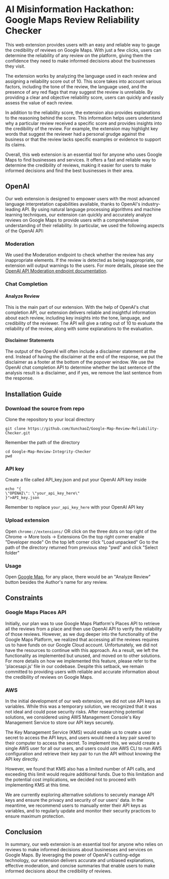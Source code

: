 # AI Misinformation Hackathon: Google Maps Review Reliability Checker

This web extension provides users with an easy and reliable way to gauge the credibility of reviews on Google Maps. With just a few clicks, users can determine the reliability of any review on the platform, giving them the confidence they need to make informed decisions about the businesses they visit.

The extension works by analyzing the language used in each review and assigning a reliability score out of 10. This score takes into account various factors, including the tone of the review, the language used, and the presence of any red flags that may suggest the review is unreliable. By providing a clear and objective reliability score, users can quickly and easily assess the value of each review.

In addition to the reliability score, the extension also provides explanations to the reasoning behind the score. This information helps users understand why a particular review received a specific score and provides insights into the credibility of the review. For example, the extension may highlight key words that suggest the reviewer had a personal grudge against the business or that the review lacks specific examples or evidence to support its claims.

Overall, this web extension is an essential tool for anyone who uses Google Maps to find businesses and services. It offers a fast and reliable way to determine the credibility of reviews, making it easier for users to make informed decisions and find the best businesses in their area.


<!---

Our web extension provides valuable information about the reliability of reviews on Google Maps. Once a user clicks the button next to a review, our extension analyzes the language used in the review and assigns a reliability score out of 10 based on various factors. These factors include the restaurant's location, rating, tone of the review, language used, and the presence of any red flags that suggest the review may be unreliable.

By presenting an objective and clear reliability score, users can quickly and easily assess the value of each review. In addition to the score, our extension also highlights key words and phrases that explain the reasoning behind the score. This information helps users understand why a particular review received a specific score and provides insights into the credibility of the review.

For example, the extension may highlight key words that suggest the reviewer had a personal grudge against the business or that the review lacks specific examples or evidence to support its claims. These insights can help users make more informed decisions about businesses and services they are considering.

Our web extension is an essential tool for anyone who uses Google Maps to find businesses and services. It provides a fast and reliable way to determine the credibility of reviews, making it easier for users to find the best businesses in their area. With our extension, users can save time and avoid unreliable reviews, ensuring they have the best experience possible.

This web extension leverages the power of OpenAI API's state-of-the-art language interpretation models to provide users with reliable and insightful information. By tapping into OpenAI's cutting-edge technology, our extension delivers accurate and unbiased explanations, effective moderation, and concise summaries that enable users to make informed decisions about the credibility of reviews on Google Maps.


-->




## OpenAI

Our web extension is designed to empower users with the most advanced language interpretation capabilities available, thanks to OpenAI's industry-leading API. By using natural language processing algorithms and machine learning techniques, our extension can quickly and accurately analyze reviews on Google Maps to provide users with a comprehensive understanding of their reliability. In particular, we used the following aspects of the OpenAI API:

### Moderation

We used the Moderation endpoint to check whether the review has any inappropriate elements. If the review is detected as being inappropriate, our extension will output warnings to the users. For more details, please see the [OpenAI API Moderation endpoint documentation](https://platform.openai.com/docs/guides/moderation/quickstart).

### Chat Completion

#### Analyze Review
This is the main part of our extension.
With the help of OpenAI's chat completion API, our extension delivers reliable and insightful information about each review, including key insights into the tone, language, and credibility of the reviewer. 
The API will give a rating out of 10 to evaluate the reliability of the review, along with some explanations to the evaluation.

#### Disclaimer Statements
The output of the OpenAI will often include a disclaimer statement at the end. Instead of having the disclaimer at the end of the response, we put the disclaimer as a footer at the bottom of the popover window.
We use the OpenAI chat completion API to determine whether the last sentence of the analysis result is a disclaimer, and if yes, we remove the last sentence from the response.

## Installation Guide

### Download the source from repo
Clone the repository to your local directory
```
git clone https://github.com/XunchaoZ/Google-Map-Review-Reliability-Checker.git
```
Remember the path of the directory
```
cd Google-Map-Review-Integrity-Checker
pwd
```
### API key
Create a file called API_key.json and put your OpenAI API key inside
```
echo "{
\"OPENAI\": \"your_api_key_here\"
}">API_key.json
```
Remember to replace ```your_api_key_here``` with your OpenAI API key

### Upload extension
Open ```chrome://extensions/``` OR click on the three dots on top right of the Chrome -> More tools -> Extensions
On the top right corner enable "Developer mode" 
On the top left corner click "Load unpacked"
Go to the path of the directory returned from previous step "pwd" and click "Select folder"

### Usage
Open [Google Map](https://www.google.com/maps), for any place, there would be an "Analyze Review" button besides the Author's name for any review.

## Constraints

### Google Maps Places API

Initially, our plan was to use Google Maps Platform's Places API to retrieve all the reviews from a place and then use OpenAI API to verify the reliability of those reviews. However, as we dug deeper into the functionality of the Google Maps Platform, we realized that accessing all the reviews requires us to have funds on our Google Cloud account. Unfortunately, we did not have the resources to continue with this approach. As a result, we left the functionality as implemented but unused, and moved on to other solutions. For more details on how we implemented this feature, please refer to the 'placesapi.js' file in our codebase. Despite this setback, we remain committed to providing users with reliable and accurate information about the credibility of reviews on Google Maps.


### AWS

In the initial development of our web extension, we did not use API keys as variables. While this was a temporary solution, we recognized that it was not ideal and could pose security risks. After researching potential solutions, we considered using AWS Management Console's Key Management Service to store our API keys securely.

The Key Management Service (KMS) would enable us to create a user secret to access the API keys, and users would need a key pair saved to their computer to access the secret. To implement this, we would create a single AWS user for all our users, and users could use AWS CLI to run AWS configuration and retrieve their key pair to run the API without knowing the API key directly.

However, we found that KMS also has a limited number of API calls, and exceeding this limit would require additional funds. Due to this limitation and the potential cost implications, we decided not to proceed with implementing KMS at this time.

We are currently exploring alternative solutions to securely manage API keys and ensure the privacy and security of our users' data. In the meantime, we recommend users to manually enter their API keys as variables, and to regularly update and monitor their security practices to ensure maximum protection.

## Conclusion

In summary, our web extension is an essential tool for anyone who relies on reviews to make informed decisions about businesses and services on Google Maps. By leveraging the power of OpenAI's cutting-edge technology, our extension delivers accurate and unbiased explanations, effective moderation, and concise summaries that enable users to make informed decisions about the credibility of reviews.

